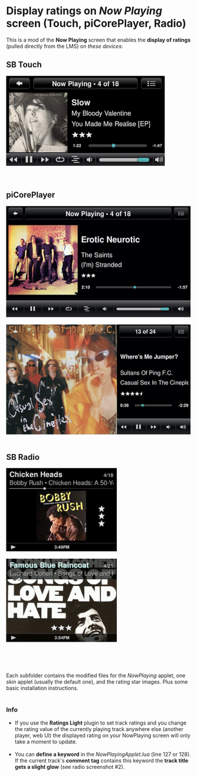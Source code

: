 Display ratings on *Now Playing* screen (Touch, piCorePlayer, Radio)
====

This is a mod of the **Now Playing** screen that enables the **display of ratings** (pulled directly from the LMS) on *these devices*:

## **SB Touch**
![screenshot1](screenshots/touch.jpg)<br><br><br>

## **piCorePlayer**
![screenshot1](screenshots/pcp1.jpg)<br><br>
![screenshot2](screenshots/pcp2.jpg)<br><br>

## **SB Radio**
![screenshot1](screenshots/radio1.jpg)<br><br>
![screenshot2](screenshots/radio2.jpg)<br><br><br>

<br>

Each subfolder contains the modified files for the *NowPlaying* applet, one *skin* applet (usually the default one), and the rating star images. Plus some basic installation instructions.
<br><br>


### Info
* If you use the **Ratings Light** plugin to set track ratings and you change the rating value of the currently playing track anywhere else (another player, web UI) the displayed rating on your NowPlaying screen will only take a moment to update.
<br><br>
* You can **define a keyword** in the *NowPlayingApplet.lua* (line 127 or 128). If the current track's **comment tag** contains this keyword the **track title gets a slight glow** (see radio screenshot #2).